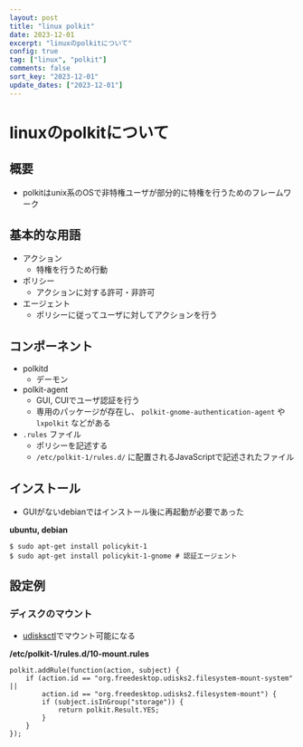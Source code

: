 ```yaml
---
layout: post
title: "linux polkit"
date: 2023-12-01
excerpt: "linuxのpolkitについて"
config: true
tag: ["linux", "polkit"]
comments: false
sort_key: "2023-12-01"
update_dates: ["2023-12-01"]
---
```


# linuxのpolkitについて

## 概要
 - polkitはunix系のOSで非特権ユーザが部分的に特権を行うためのフレームワーク

## 基本的な用語
 - アクション
   - 特権を行うため行動
 - ポリシー
   - アクションに対する許可・非許可
 - エージェント
   - ポリシーに従ってユーザに対してアクションを行う

## コンポーネント
 - polkitd
   - デーモン
 - polkit-agent
   - GUI, CUIでユーザ認証を行う
   - 専用のパッケージが存在し、 `polkit-gnome-authentication-agent` や `lxpolkit` などがある
 - `.rules` ファイル
   - ポリシーを記述する
   - `/etc/polkit-1/rules.d/` に配置されるJavaScriptで記述されたファイル

## インストール
 - GUIがないdebianではインストール後に再起動が必要であった

**ubuntu, debian**
```console
$ sudo apt-get install policykit-1
$ sudo apt-get install policykit-1-gnome # 認証エージェント
```

## 設定例

### ディスクのマウント
 - [udisksctl](/udisksctl/)でマウント可能になる

**/etc/polkit-1/rules.d/10-mount.rules**
```
polkit.addRule(function(action, subject) {
    if (action.id == "org.freedesktop.udisks2.filesystem-mount-system" ||
        action.id == "org.freedesktop.udisks2.filesystem-mount") {
        if (subject.isInGroup("storage")) {
            return polkit.Result.YES;
        }
    }
});
```

